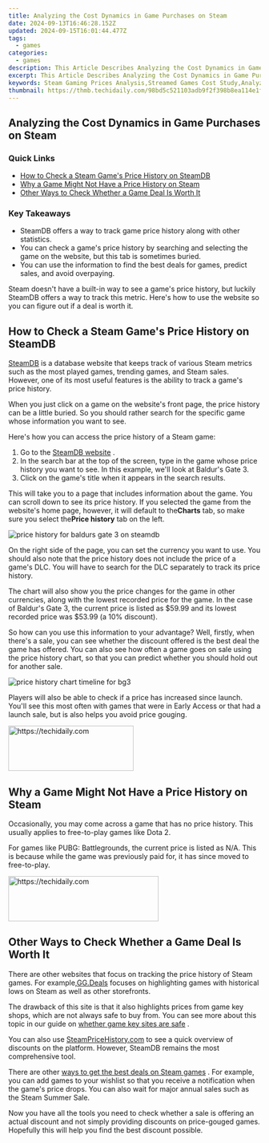 ```yaml
---
title: Analyzing the Cost Dynamics in Game Purchases on Steam
date: 2024-09-13T16:46:28.152Z
updated: 2024-09-15T16:01:44.477Z
tags:
  - games
categories:
  - games
description: This Article Describes Analyzing the Cost Dynamics in Game Purchases on Steam
excerpt: This Article Describes Analyzing the Cost Dynamics in Game Purchases on Steam
keywords: Steam Gaming Prices Analysis,Streamed Games Cost Study,Analyze Game Price Trends,Steam Purchase Expense Evaluation,Economics of Gaming on Steam,Steam Shopping Value Assessment,Understanding Steam's Game Pricing
thumbnail: https://thmb.techidaily.com/98bd5c521103adb9f2f398b8ea114e1ff33040cece118b77c428c885565f6981.jpg
---
```


## Analyzing the Cost Dynamics in Game Purchases on Steam

### Quick Links

* [How to Check a Steam Game's Price History on SteamDB](#how-to-check-a-steam-game-39-s-price-history-on-steamdb)
* [Why a Game Might Not Have a Price History on Steam](#why-a-game-might-not-have-a-price-history-on-steam)
* [Other Ways to Check Whether a Game Deal Is Worth It](#other-ways-to-check-whether-a-game-deal-is-worth-it)

### Key Takeaways

* SteamDB offers a way to track game price history along with other statistics.
* You can check a game's price history by searching and selecting the game on the website, but this tab is sometimes buried.
* You can use the information to find the best deals for games, predict sales, and avoid overpaying.

 Steam doesn't have a built-in way to see a game's price history, but luckily SteamDB offers a way to track this metric. Here's how to use the website so you can figure out if a deal is worth it.

## How to Check a Steam Game's Price History on SteamDB

[SteamDB](https://steamdb.info/) is a database website that keeps track of various Steam metrics such as the most played games, trending games, and Steam sales. However, one of its most useful features is the ability to track a game's price history.

 When you just click on a game on the website's front page, the price history can be a little buried. So you should rather search for the specific game whose information you want to see.

Here's how you can access the price history of a Steam game:

1. Go to the [SteamDB website](https://steamdb.info/) .
2. In the search bar at the top of the screen, type in the game whose price history you want to see. In this example, we'll look at Baldur's Gate 3.
3. Click on the game's title when it appears in the search results.

 This will take you to a page that includes information about the game. You can scroll down to see its price history. If you selected the game from the website's home page, however, it will default to the**Charts** tab, so make sure you select the**Price history** tab on the left.

![price history for baldurs gate 3 on steamdb](https://static1.makeuseofimages.com/wordpress/wp-content/uploads/2024/04/price-history-for-baldurs-gate-3-on-steamdb.png)

 On the right side of the page, you can set the currency you want to use. You should also note that the price history does not include the price of a game's DLC. You will have to search for the DLC separately to track its price history.

 The chart will also show you the price changes for the game in other currencies, along with the lowest recorded price for the game. In the case of Baldur's Gate 3, the current price is listed as $59.99 and its lowest recorded price was $53.99 (a 10% discount).

 So how can you use this information to your advantage? Well, firstly, when there's a sale, you can see whether the discount offered is the best deal the game has offered. You can also see how often a game goes on sale using the price history chart, so that you can predict whether you should hold out for another sale.

![price history chart timeline for bg3](https://static1.makeuseofimages.com/wordpress/wp-content/uploads/2024/04/price-history-chart-timeline-for-bg3.png)

 Players will also be able to check if a price has increased since launch. You'll see this most often with games that were in Early Access or that had a launch sale, but is also helps you avoid price gouging.

<!-- affiliate ads begin -->
<a href="https://bluettius.sjv.io/c/5597632/2139116/17108" target="_top" id="2139116">
  <img src="//a.impactradius-go.com/display-ad/17108-2139116" border="0" alt="https://techidaily.com" width="250" height="90"/>
</a>
<img height="0" width="0" src="https://bluettius.sjv.io/i/5597632/2139116/17108" style="position:absolute;visibility:hidden;" border="0" />
<!-- affiliate ads end -->

## Why a Game Might Not Have a Price History on Steam

 Occasionally, you may come across a game that has no price history. This usually applies to free-to-play games like Dota 2.

 For games like PUBG: Battlegrounds, the current price is listed as N/A. This is because while the game was previously paid for, it has since moved to free-to-play.

<!-- affiliate ads begin -->
<a href="https://aidotcom.pxf.io/c/5597632/2129042/19576" target="_top" id="2129042">
  <img src="//a.impactradius-go.com/display-ad/19576-2129042" border="0" alt="https://techidaily.com" width="300" height="90"/>
</a>
<img height="0" width="0" src="https://aidotcom.pxf.io/i/5597632/2129042/19576" style="position:absolute;visibility:hidden;" border="0" />
<!-- affiliate ads end -->

## Other Ways to Check Whether a Game Deal Is Worth It

 There are other websites that focus on tracking the price history of Steam games. For example,[GG.Deals](https://gg.deals/) focuses on highlighting games with historical lows on Steam as well as other storefronts.

 The drawback of this site is that it also highlights prices from game key shops, which are not always safe to buy from. You can see more about this topic in our guide on [whether game key sites are safe](https://www.makeuseof.com/are-game-keys-safe/) .

 You can also use [SteamPriceHistory.com](https://steampricehistory.com/) to see a quick overview of discounts on the platform. However, SteamDB remains the most comprehensive tool.

 There are other [ways to get the best deals on Steam games](https://www.makeuseof.com/tag/5-ways-to-make-sure-you-get-the-best-deals-on-steam-games/) . For example, you can add games to your wishlist so that you receive a notification when the game's price drops. You can also wait for major annual sales such as the Steam Summer Sale.

 Now you have all the tools you need to check whether a sale is offering an actual discount and not simply providing discounts on price-gouged games. Hopefully this will help you find the best discount possible.

<ins class="adsbygoogle"
     style="display:block"
     data-ad-format="autorelaxed"
     data-ad-client="ca-pub-7571918770474297"
     data-ad-slot="1223367746"></ins>

<ins class="adsbygoogle"
     style="display:block"
     data-ad-client="ca-pub-7571918770474297"
     data-ad-slot="8358498916"
     data-ad-format="auto"
     data-full-width-responsive="true"></ins>



